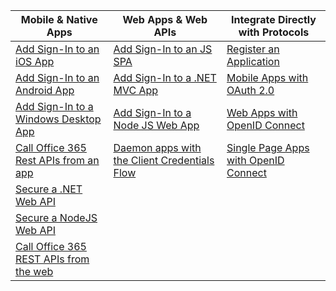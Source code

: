 | Mobile & Native Apps | Web Apps & Web APIs | Integrate Directly with Protocols |
| --- | --- | --- |
| [Add Sign-In to an iOS App](../articles/active-directory/develop/active-directory-v2-devquickstarts-ios.md) |[Add Sign-In to an JS SPA](https://github.com/Azure-Samples/active-directory-javascript-graphapi-web-v2) |[Register an Application](../articles/active-directory/develop/active-directory-v2-app-registration.md) |
| [Add Sign-In to an Android App](../articles/active-directory/develop/active-directory-v2-devquickstarts-android.md) |[Add Sign-In to a .NET MVC App](../articles/active-directory/develop/active-directory-v2-devquickstarts-dotnet-web.md) |[Mobile Apps with OAuth 2.0](../articles/active-directory/develop/active-directory-v2-protocols-oauth-code.md) |
| [Add Sign-In to a Windows Desktop App](../articles/active-directory/develop/active-directory-v2-devquickstarts-wpf.md) |[Add Sign-In to a Node JS Web App](../articles/active-directory/develop/active-directory-v2-devquickstarts-node-web.md) |[Web Apps with OpenID Connect](../articles/active-directory/develop/active-directory-v2-protocols-oidc.md) |
| [Call Office 365 Rest APIs from an app](https://msdn.microsoft.com/office/office365/howto/authenticate-Office-365-APIs-using-v2) |[Daemon apps with the Client Credentials Flow](../articles/active-directory/develop/active-directory-v2-protocols-oauth-client-creds.md) |[Single Page Apps with OpenID Connect](../articles/active-directory/develop/active-directory-v2-protocols-implicit.md) |
| [Secure a .NET Web API](../articles/active-directory/develop/active-directory-v2-devquickstarts-dotnet-api.md) | | |
| [Secure a NodeJS Web API](../articles/active-directory/develop/active-directory-v2-devquickstarts-node-api.md) | | |
| [Call Office 365 REST APIs from the web](https://msdn.microsoft.com/office/office365/howto/authenticate-Office-365-APIs-using-v2) | | |

